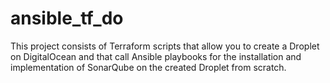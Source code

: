 # ansible_tf_do
This project consists of Terraform scripts that allow you to create a Droplet on DigitalOcean and that call Ansible playbooks for the installation and implementation of SonarQube on the created Droplet from scratch.
